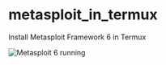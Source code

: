 # metasploit_in_termux
Install Metasploit Framework 6 in Termux

![Metasploit 6 running](https://postimg.cc/Wh9xcSrH)